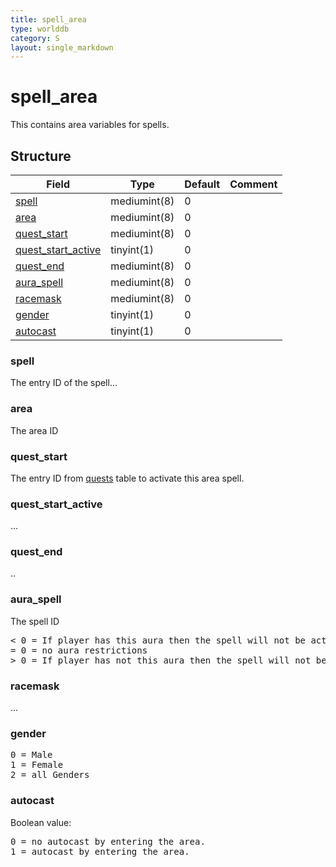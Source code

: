 ```yaml
---
title: spell_area
type: worlddb
category: S
layout: single_markdown
---
```


# spell_area
This contains area variables for spells.

## Structure

Field                                                                                          | Type         | Default | Comment
---------------------------------------------------------------------------------------------- | ------------ | ------- | -------
[spell](#spell)                           | mediumint(8) | 0       |        
[area](#area)                             | mediumint(8) | 0       |        
[quest_start](#quest_start)               | mediumint(8) | 0       |        
[quest_start_active](#quest_start_active) | tinyint(1)   | 0       |        
[quest_end](#quest_end)                   | mediumint(8) | 0       |        
[aura_spell](#aura_spell)                 | mediumint(8) | 0       |        
[racemask](#racemask)                     | mediumint(8) | 0       |        
[gender](#gender)                         | tinyint(1)   | 0       |        
[autocast](#autocast)                     | tinyint(1)   | 0       |        

### spell

The entry ID of the spell...

### area

The area ID

### quest_start

The entry ID from [quests](http://www.ascemu.org/wiki/index.php?title=Quests&action=edit&redlink=1 "Quests (page does not exist)") table to activate this area spell.

### quest_start_active

...

### quest_end

..

### aura_spell

The spell ID

<pre>
< 0 = If player has this aura then the spell will not be activated.
= 0 = no aura restrictions
> 0 = If player has not this aura then the spell will not be activated.
</pre>

### racemask

...

### gender

<pre>
0 = Male
1 = Female
2 = all Genders
</pre>

### autocast

Boolean value:

<pre>
0 = no autocast by entering the area.
1 = autocast by entering the area.
</pre>